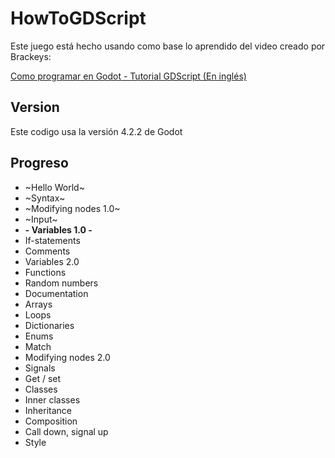 # HowToGDScript

Este juego está hecho usando como base lo aprendido del video creado por Brackeys:

[Como programar en Godot - Tutorial GDScript (En inglés)](https://youtu.be/e1zJS31tr88?si=rroC-wdmowP-2XvF)

## Version

Este codigo usa la versión 4.2.2 de Godot

## Progreso

- ~Hello World~
- ~Syntax~
- ~Modifying nodes 1.0~
- ~Input~
- **- Variables 1.0 -**
- If-statements
- Comments
- Variables 2.0
- Functions
- Random numbers
- Documentation
- Arrays
- Loops
- Dictionaries
- Enums
- Match
- Modifying nodes 2.0
- Signals
- Get / set
- Classes
- Inner classes
- Inheritance
- Composition
- Call down, signal up
- Style
